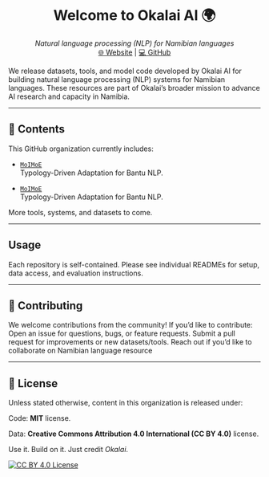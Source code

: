 <h1 align="center">Welcome to Okalai AI 🌍</h1>

<p align="center">
  <em>Natural language processing (NLP) for Namibian languages </em><br/>
  <a href="https://okalai.org">🌐 Website</a> | 
  <a href="https://github.com/okalai-ai">💻 GitHub</a>
</p>


We release datasets, tools, and model code developed by Okalai AI for building natural language processing (NLP) systems for Namibian languages. These resources are part of Okalai’s broader mission to advance AI research and capacity in Namibia.

---

## 📁 Contents

This GitHub organization currently includes:

- [`MoIMoE`](https://github.com/okalai-ai/moimoe)  
  Typology-Driven Adaptation for Bantu NLP.

- [`MoIMoE`](https://github.com/okalai-ai/moimoe)  
  Typology-Driven Adaptation for Bantu NLP.

More tools, systems, and datasets to come.

---

## Usage

Each repository is self-contained. Please see individual READMEs for setup, data access, and evaluation instructions.

---

## 🤝 Contributing

We welcome contributions from the community! If you’d like to contribute: Open an issue for questions, bugs, or feature requests. Submit a pull request for improvements or new datasets/tools. Reach out if you’d like to collaborate on Namibian language resource

---

## 📜 License

Unless stated otherwise, content in this organization is released under:

Code: **MIT** license.

Data:  **Creative Commons Attribution 4.0 International (CC BY 4.0)** license. 

Use it. Build on it. Just credit *Okalai*.

[![CC BY 4.0 License](https://img.shields.io/badge/License-CC%20BY%204.0-lightgrey.svg)](https://creativecommons.org/licenses/by/4.0/)



